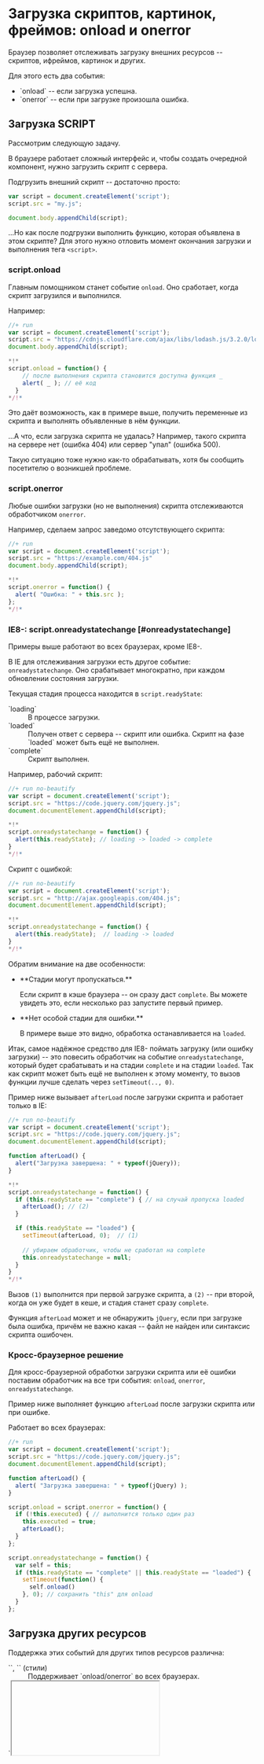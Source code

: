 # Загрузка скриптов, картинок, фреймов: onload и onerror

Браузер позволяет отслеживать загрузку внешних ресурсов -- скриптов, ифреймов, картинок и других.

Для этого есть два события:
<ul>
<li>`onload` -- если загрузка успешна.</li>
<li>`onerror` -- если при загрузке произошла ошибка.</li>
</ul>

## Загрузка SCRIPT

Рассмотрим следующую задачу. 

В браузере работает сложный интерфейс и, чтобы создать очередной компонент, нужно загрузить скрипт с сервера.

Подгрузить внешний скрипт -- достаточно просто:

```js
var script = document.createElement('script');
script.src = "my.js";

document.body.appendChild(script);
```

...Но как после подгрузки выполнить функцию, которая объявлена в этом скрипте? Для этого нужно отловить момент окончания загрузки и выполнения тега `<script>`.

### script.onload 

Главным помощником станет событие `onload`. Оно сработает, когда скрипт загрузился и выполнился.

Например:

```js
//+ run
var script = document.createElement('script');
script.src = "https://cdnjs.cloudflare.com/ajax/libs/lodash.js/3.2.0/lodash.js"
document.body.appendChild(script);

*!*
script.onload = function() {
    // после выполнения скрипта становится доступна функция _
    alert( _ ); // её код
  }
*/!*
```

Это даёт возможность, как в примере выше, получить переменные из скрипта и выполнять объявленные в нём функции.

...А что, если загрузка скрипта не удалась? Например, такого скрипта на сервере нет (ошибка 404) или сервер "упал" (ошибка 500). 

Такую ситуацию тоже нужно как-то обрабатывать, хотя бы сообщить посетителю о возникшей проблеме.

### script.onerror 

Любые ошибки загрузки (но не выполнения) скрипта отслеживаются обработчиком `onerror`.

Например, сделаем запрос заведомо отсутствующего скрипта:

```js
//+ run
var script = document.createElement('script');
script.src = "https://example.com/404.js"
document.body.appendChild(script);

*!*
script.onerror = function() {
  alert( "Ошибка: " + this.src );
};
*/!*
```

### IE8-: script.onreadystatechange [#onreadystatechange]

Примеры выше работают во всех браузерах, кроме IE8-.

В IE для отслеживания загрузки есть другое событие: `onreadystatechange`. Оно срабатывает многократно, при каждом обновлении состояния загрузки.

Текущая стадия процесса находится в `script.readyState`:
<dl>
<dt>`loading`</dt>
<dd>В процессе загрузки.</dd>
<dt>`loaded`</dt>
<dd>Получен ответ с сервера -- скрипт или ошибка. Скрипт на фазе `loaded` может быть ещё не выполнен.</dd>
<dt>`complete`</dt>
<dd>Скрипт выполнен.</dd>
</dl>

Например, рабочий скрипт:

```js
//+ run no-beautify
var script = document.createElement('script');
script.src = "https://code.jquery.com/jquery.js";
document.documentElement.appendChild(script);

*!*
script.onreadystatechange = function() {
  alert(this.readyState); // loading -> loaded -> complete
}
*/!*
```

Скрипт с ошибкой:

```js
//+ run no-beautify
var script = document.createElement('script');
script.src = "http://ajax.googleapis.com/404.js";
document.documentElement.appendChild(script);

*!*
script.onreadystatechange = function() {
  alert(this.readyState);  // loading -> loaded
}
*/!*
```

Обратим внимание на две особенности:
<ul>
<li>**Стадии могут пропускаться.** 

Если скрипт в кэше браузера -- он сразу даст `complete`. Вы можете увидеть это, если несколько раз запустите первый пример.</li>
<li>**Нет особой стадии для ошибки.** 

В примере выше это видно, обработка останавливается на `loaded`.
</li>
</ul>

Итак, самое надёжное средство для IE8- поймать загрузку (или ошибку загрузки) -- это повесить обработчик на событие `onreadystatechange`, который будет срабатывать и на стадии `complete` и на стадии `loaded`. Так как скрипт может быть ещё не выполнен к этому моменту, то вызов функции лучше сделать через `setTimeout(.., 0)`. 

Пример ниже вызывает `afterLoad` после загрузки скрипта и работает только в IE:

```js
//+ run no-beautify
var script = document.createElement('script');
script.src = "https://code.jquery.com/jquery.js";
document.documentElement.appendChild(script);

function afterLoad() {
  alert("Загрузка завершена: " + typeof(jQuery));
}

*!*
script.onreadystatechange = function() {
  if (this.readyState == "complete") { // на случай пропуска loaded
    afterLoad(); // (2)
  }

  if (this.readyState == "loaded") {
    setTimeout(afterLoad, 0);  // (1)
    
    // убираем обработчик, чтобы не сработал на complete
    this.onreadystatechange = null; 
  }
}
*/!*
```

Вызов `(1)` выполнится при первой загрузке скрипта, а `(2)` -- при второй, когда он уже будет в кеше, и стадия станет сразу `complete`.

Функция `afterLoad` может и не обнаружить `jQuery`, если при загрузке была ошибка, причём не важно какая -- файл не найден или синтаксис скрипта ошибочен.

### Кросс-браузерное решение

Для кросс-браузерной обработки загрузки скрипта или её ошибки поставим обработчик на все три события: `onload`, `onerror`, `onreadystatechange`.

Пример ниже выполняет функцию `afterLoad` после загрузки скрипта *или* при ошибке. 

Работает во всех браузерах:

```js
//+ run
var script = document.createElement('script');
script.src = "https://code.jquery.com/jquery.js";
document.documentElement.appendChild(script);

function afterLoad() {
  alert( "Загрузка завершена: " + typeof(jQuery) );
}

script.onload = script.onerror = function() {
  if (!this.executed) { // выполнится только один раз
    this.executed = true;
    afterLoad();
  }
};

script.onreadystatechange = function() {
  var self = this;
  if (this.readyState == "complete" || this.readyState == "loaded") {
    setTimeout(function() {
      self.onload()
    }, 0); // сохранить "this" для onload
  }
};
```

## Загрузка других ресурсов

Поддержка этих событий для других типов ресурсов различна:

<dl>
<dt>`<img>`, `<link>` (стили)</dt>
<dd>Поддерживает `onload/onerror` во всех браузерах.</dd>
<dt>`<iframe>`</dt>
<dd>Поддерживает `onload` во всех браузерах. Это событие срабатывает как при успешной загрузке, так и при ошибке. 

Обратим внимание, что если `<iframe>` загружается с того же домена, то можно, используя `iframe.contentWindow.document` получить ссылку на документ и поставить обработчик `DOMContentLoaded`. А вот если `<iframe>` -- с другого домена, то так не получится, однако сработает `onload`. 
</dd>
</dl>

## Итого

В этой статье мы рассмотрели события `onload/onerror` для ресурсов.

Их можно обобщить, разделив на рецепты:

<dl>
<dt>Отловить загрузку скрипта (включая ошибку)</dt>
<dd>Ставим обработчики на `onload` + `onerror` + (для IE8-) `onreadystatechange`, как указано в рецепте выше</dd>
<dt>Отловить загрузку картинки `<img>` или стиля `<link>`</dt>
<dd>Ставим обработчики на `onload` + `onerror`

```js
//+ no-beautify
var img = document.createElement('img');
img.onload = function() { alert("Успех "+this.src };
img.onerror = function() { alert("Ошибка "+this.src };
img.src = ...
```

Изображения начинают загружаться сразу при создании, не нужно их для этого вставлять в HTML.

**Чтобы работало в IE8-, `src` нужно ставить *после* `onload/onerror`.**
</dd>
<dt>Отловить загрузку `<iframe>`</dt>
<dd>Поддерживается только обработчик `onload`. Он сработает, когда `IFRAME` загрузится, со всеми подресурсами, а также в случае ошибки.
</dd>
</dl>

